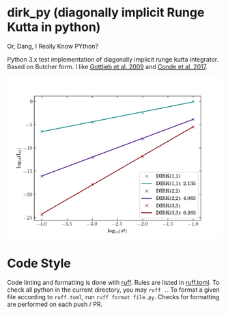 # dirk_py (diagonally implicit Runge Kutta in python)
Or, Dang, I Really Know PYthon?

Python 3.x test implementation of diagonally implicit runge kutta integrator.
Based on Butcher form.
I like [Gottlieb et al. 2009](https://link.springer.com/article/10.1007/s10915-008-9239-z) and [Conde et al. 2017](https://arxiv.org/abs/1702.04621).


![Convergence plot](convergence.png "Convergence plot")

# Code Style
Code linting and formatting is done with [ruff](https://docs.astral.sh/ruff/).
Rules are listed in [ruff.toml](ruff.toml).
To check all python in the current directory, you may `ruff .`.
To format a given file according to `ruff.toml`, run `ruff format file.py`.
Checks for formatting are performed on each push / PR.
